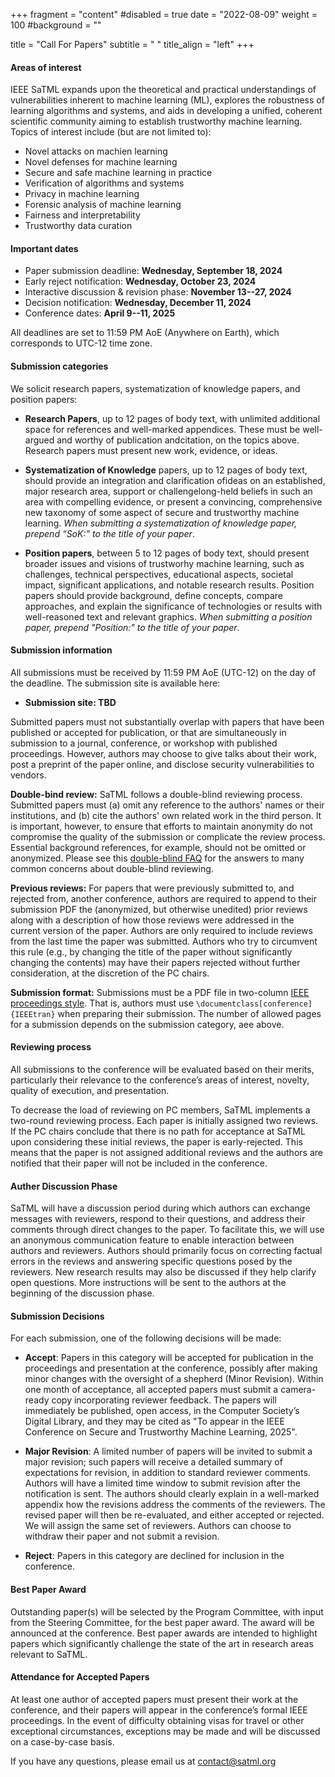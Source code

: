 +++
fragment = "content"
#disabled = true
date = "2022-08-09"
weight = 100
#background = ""

title = "Call For Papers"
subtitle = " "
title_align = "left"
+++

#### Areas of interest

IEEE SaTML expands upon the theoretical and practical understandings of vulnerabilities inherent to machine learning (ML), explores the robustness of learning algorithms and systems, and aids in developing a unified, coherent scientific community aiming to establish trustworthy machine learning. Topics of interest include (but are not limited to):

* Novel attacks on machien learning
* Novel defenses for machine learning
* Secure and safe machine learning in practice
* Verification of algorithms and systems
* Privacy in machine learning
* Forensic analysis of machine learning
* Fairness and interpretability
* Trustworthy data curation

#### Important dates
  * Paper​ ​submission deadline: **Wednesday, September 18, 2024** 
  * Early reject notification: **Wednesday, October 23, 2024** 
  * Interactive discussion & revision phase: **November 13--27, 2024**
  * Decision ​notification: **Wednesday, December 11, 2024**
  * Conference dates: **April 9--11, 2025**

All deadlines are set to 11:59 PM AoE (Anywhere on Earth), which corresponds to UTC-12 time zone.

#### Submission categories

We solicit research papers, systematization of knowledge papers, and position papers:

- **Research Papers**, up to 12 pages of body text, with unlimited additional space for references and well-marked appendices. These must be well-argued and worthy of publication and​ ​citation,​ ​on​ ​the​ ​topics​ ​above.​ ​Research​ ​papers​ ​must​ ​present​ ​new​ ​work​, evidence, ​or​ ​ideas.

- **Systematization of Knowledge** papers, up to 12 pages of body text, should ​provide​ ​an integration​ ​and​ ​clarification​ ​of​ ​ideas​ ​on​ ​an​ ​established,​ ​major​ ​research​ ​area,​ ​support​ ​or challenge​ ​long-held​ ​beliefs​ ​in​ ​such​ ​an​ ​area​ ​with​ ​compelling​ ​evidence,​ ​or​ ​present​ ​a convincing,​ ​comprehensive​ ​new​ ​taxonomy​ ​of​ ​some​ ​aspect​ ​of​ secure and trustworthy machine learning. *When submitting a systematization of knowledge paper, prepend “SoK:” to the title of your paper*.

- **Position​ ​papers**​, between 5 to 12 pages of body text, should present
broader issues and visions of trustworhy machine learning, such as challenges, technical perspectives, educational aspects, societal impact, significant applications, and notable research results. Position papers should provide background, define concepts, compare approaches, and explain the significance of technologies or results with well-reasoned text and relevant graphics. *When submitting a position paper, prepend "Position:" to the title of your paper*.

#### Submission information

All submissions must be received by 11:59 PM AoE (UTC-12) on the day of the deadline. The submission site is available here:

* **Submission site: TBD**

Submitted papers must not substantially overlap with papers that have been published or accepted for publication, or that are simultaneously in submission to a journal, conference, or workshop with published proceedings. 
However, authors may choose to give talks about their work, post a preprint of the paper online, and disclose security vulnerabilities to vendors.

**Double-bind review:** SaTML follows a double-blind reviewing process. Submitted papers must (a) omit any reference to the authors' names or their institutions, and (b) cite the authors' own related work in the third person. It is important, however, to ensure that efforts to maintain anonymity do not compromise the quality of the submission or complicate the review process. Essential background references, for example, should not be omitted or anonymized. Please see this [double-blind FAQ](https://secdev.ieee.org/2019/double-blind-faq/) for the answers to many common concerns about double-blind reviewing. 

**Previous reviews:** For papers that were previously submitted to, and rejected from, another conference, authors are required to append to their submission PDF the (anonymized, but otherwise unedited) prior reviews along with a description of how those reviews were addressed in the current version of the paper. Authors are only required to include reviews from the last time the paper was submitted. Authors who try to circumvent this rule (e.g., by changing the title of the paper without significantly changing the contents) may have their papers rejected without further consideration, at the discretion of the PC chairs.

**Submission format:** Submissions must be a PDF file in two-column [IEEE proceedings style](https://www.ieee.org/conferences/publishing/templates.html). That is, authors must use `\documentclass[conference]{IEEEtran}` when preparing their submission. The number of allowed pages for a submission depends on the submission category, aee above.

#### Reviewing process

All submissions to the conference will be evaluated based on their merits, particularly their relevance to the conference’s areas of interest, novelty, quality of execution, and presentation.

To decrease the load of reviewing on PC members, SaTML implements a two-round reviewing process. Each paper is initially assigned two reviews. If the PC chairs conclude that there is no path for acceptance at SaTML upon considering these initial reviews, the paper is early-rejected. This means that the paper is not assigned additional reviews and the authors are notified that their paper will not be included in the conference.

#### Auther Discussion Phase

SaTML will have a discussion period during which authors can exchange messages with reviewers, respond to their questions, and address their comments through direct changes to the paper. To facilitate this, we will use an anonymous communication feature to enable interaction between authors and reviewers. Authors should primarily focus on correcting factual errors in the reviews and answering specific questions posed by the reviewers. New research results may also be discussed if they help clarify open questions. More instructions will be sent to the authors at the beginning of the discussion phase.

#### Submission Decisions

For each submission, one of the following decisions will be made: 

* **Accept**: Papers in this category will be accepted for publication in the proceedings and presentation at the conference, possibly after making minor changes with the oversight of a shepherd (Minor Revision). Within one month of acceptance, all accepted papers must submit a camera-ready copy incorporating reviewer feedback. The papers will immediately be published, open access, in the Computer Society’s Digital Library, and they may be cited as "To appear in the IEEE Conference on Secure and Trustworthy Machine Learning, 2025".

* **Major Revision**: A limited number of papers will be invited to submit a major revision; such papers will receive a detailed summary of expectations for revision, in addition to standard reviewer comments. Authors will have a limited time window to submit revision after the notification is sent. The authors should clearly explain in a well-marked appendix how the revisions address the comments of the reviewers. The revised paper will then be re-evaluated, and either accepted or rejected. We will assign the same set of reviewers. Authors can choose to withdraw their paper and not submit a revision. 

* **Reject**: Papers in this category are declined for inclusion in the conference.

#### Best Paper Award

Outstanding paper(s) will be selected by the Program Committee, with input from the Steering Committee, for the best paper award. The award will be announced at the conference. Best paper awards are intended to highlight papers which significantly challenge the state of the art in research areas relevant to SaTML. 

#### Attendance for Accepted Papers
At least one author of accepted papers must present their work at the conference, and their papers will appear in the conference’s formal IEEE proceedings. In the event of difficulty obtaining visas for travel or other exceptional circumstances, exceptions may be made and will be discussed on a case-by-case basis.

If you have any questions, please email us at [contact@satml.org](mailto:contact@satml.org)